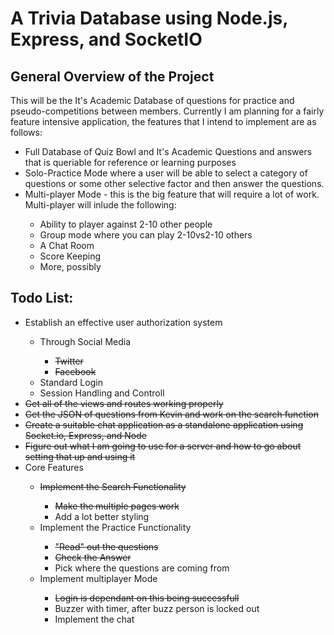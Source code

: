 # A Trivia Database using Node.js, Express, and SocketIO


## General Overview of the Project

This will be the It's Academic Database of questions for practice
and pseudo-competitions between members. Currently I am planning 
for a fairly feature intensive application, the features that I 
intend to implement are as follows:
  <ul>
    <li> Full Database of Quiz Bowl and It's Academic Questions and 
       answers that is queriable for reference or learning purposes
    </li>
    <li>
       Solo-Practice Mode where a user will be able to select a 
       category of questions or some other selective factor and then
           answer the questions.
      </li>
      <li> 
       Multi-player Mode - this is the big feature that will require a
         lot of work. Multi-player will inlude the following:
    </li>
    <ul>
      <li> Ability to player against 2-10 other people </li>
        <li> Group mode where you can play 2-10vs2-10 others </li>
        <li> A Chat Room </li>
        <li> Score Keeping </li>
        <li> More, possibly </li>
    </ul>
  </ul>

## Todo List:

<ul>
  <li> Establish an effective user authorization system </li>
    <ul>
      <li> Through Social Media </li>
        <ul>
          <li><del> Twitter </del></li>
          <li><del> Facebook </del></li>
        </ul>
      <li> Standard Login </li>
      <li> Session Handling and Controll </li>
    </ul>
    <li><del>Get all of the views and routes working properly </del></li> 
    <li><del>Get the JSON of questions from Kevin and work on the search function</del></li>
    <li><del> Create a suitable chat application as a standalone application using Socket.io, Express, and Node <del></li> 
    <li><del>Figure out what I am going to use for a server and how to go about setting that up and using it</del></li>
    <li>Core Features</li>
      <ul>
          <li><del> Implement the Search Functionality </del></li>
            <ul>
              <li><del> Make the multiple pages work </del></li>
              <li> Add a lot better styling </li>
            </ul>
          <li> Implement the Practice Functionality </li>
            <ul>
              <li><del> "Read" out the questions <del></li>
              <li><del> Check the Answer <del></li>
              <li> Pick where the questions are coming from </li>
            </ul>
          <li> Implement multiplayer Mode </li>
            <ul>
              <li><del> Login is dependant on this being successfull <del></li>
              <li> Buzzer with timer, after buzz person is locked out </li>
          <li> Implement the chat </li>
      </ul>
</ul>